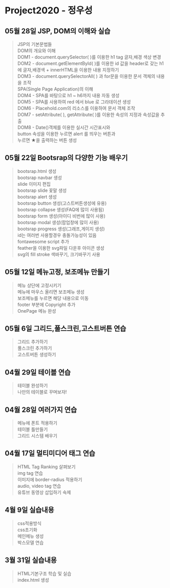 # Project2020 - 정우성
## 05월 28일 JSP, DOM의 이해와 실습
> JSP의 기본문법들<br>
DOM의 개요와 이해<br>
DOM1 - document.querySelector( )를 이용한 h1 tag 글자,배경 색상 변경<br>
DOM2 - document.getElementById( )를 이용한 id 값을 header로 갖는 h1에 글자,배경색 + innerHTML을 이용한 내용 지정하기<br>
DOM3 - document.querySelectorAll( ) 과 for문을 이용한 문서 객체의 내용을 조작<br>
SPA(Single Page Application)의 이해<br>
DOM4 - SPA를 바탕으로 h1 ~ h6까지 내용 자동 생성<br>
DOM5 - SPA를 사용하여 red 에서 blue 로 그라데이션 생성<br>
DOM6 - Placehold.com의 리소스를 이용하여 문서 객체 조작<br>
DOM7 - setAttribute( ), getAttribute( )를 이용한 속성의 지정과 속성값을 추출<br>
DOM8 - Date()객체를 이용한 실시간 시간표시와<br>
button 속성을 이용한 누르면 alert 를 띄우는 버튼과<br>
누르면 ★을 출력하는 버튼 생성<br>


## 05월 22일 Bootsrap의 다양한 기능 배우기
>bootsrap.html 생성<br>
bootsrap navbar 생성<br>
slide 이미지 편집<br>
bootsrap slide 꽃말 생성 <br>
bootsrap alert 생성<br>
bootsrap button 생성(고스트버튼생성에 유용)<br>
bootsrap collapse 생성(FAQ에 많이 사용됨)<br>
bootsrap form 생성(아이디 비번에 많이 사용)<br>
bootsrap modal 생성(팝업창에 많이 사용)<br>
bootsrap progress 생성(그래프,게이지 생성)<br>
id는 여러번 사용할경우 충돌가능성이 있음<br>
fontawesome script 추가<br>
feather을 이용한 svg파일 다운후 아이콘 생성<br>
svg의 fill stroke 색바꾸기, 크기바꾸기 사용 

## 05월 12일 메뉴고정, 보조메뉴 만들기
>메뉴 상단에 고정시키기<br>
메뉴에 마우스 올리면 보조메뉴 생성<br>
보조메뉴를 누르면 해당 내용으로 이동<br>
footer 부분에 Copyright 추가<br>
OnePage 메뉴 완성

## 05월 6일 그리드,풀스크린,고스트버튼 연습
>그리드 추가하기<br>
풀스크린 추가하기<br>
고스트버튼 생성하기

## 04월 29일 테이블 연습
>테이블 완성하기<br>
나만의 테이블로 꾸며보자!

## 04월 28일 여러가지 연습
>메뉴에 폰트 적용하기<br>
테이블 틀만들기<br>
그리드 시스템 배우기

## 04월 17일 멀티미디어 태그 연습
> HTML Tag Ranking 살펴보기<br>
img tag 연습<br>
이미지에 border-radius 적용하기<br>
audio, video tag 연습<br>
유튜브 동영상 삽입하기 숙제

## 4월 9일 실습내용
> css적용방식 <br>
css초기화 <br>
메인메뉴 생성 <br>
박스모델 연습

## 3월 31일 실습내용
> HTML기본구조 학습 및 실습 <br>
index.html 생성

